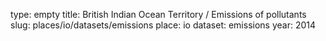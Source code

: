 type: empty
title: British Indian Ocean Territory / Emissions of pollutants
slug: places/io/datasets/emissions
place: io
dataset: emissions
year: 2014
